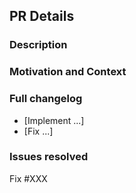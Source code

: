 ## PR Details

<!--- Provide a general summary of your changes in the Title above -->

### Description

<!--- Describe your changes in detail -->

### Motivation and Context

<!--- Why is this change required? What problem does it solve? -->

### Full changelog

<!--- What changes does your code introduce? -->

* [Implement ...]
* [Fix ...]

### Issues resolved

Fix #XXX
